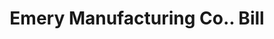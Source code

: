 ---
doi: 10.7916/D8WD5BNS
date_other: '1912'
date_other_textual: '1912'
form: printed ephemera
genre:
- Invoices
name:
- Emery Manufacturing Co.
object_in_context_url: https://biggert.cul.columbia.edu/items/view/ave_biggert_01357
subject_hierarchical_geographic:
- Bradford, Pennsylvania, United States
subject_name:
- Emery Manufacturing Co.
title: Emery Manufacturing Co.. Bill
sort_title: Emery Manufacturing Co.. Bill
call_number: ave_biggert_01357
coordinates:
- 41.95916666666667,-78.64472222222223
pid: ave_biggert_01357
identifiers: ave_biggert_01357
permalink: /biggert/ave_biggert_01357/
layout: iiif-image-page
---